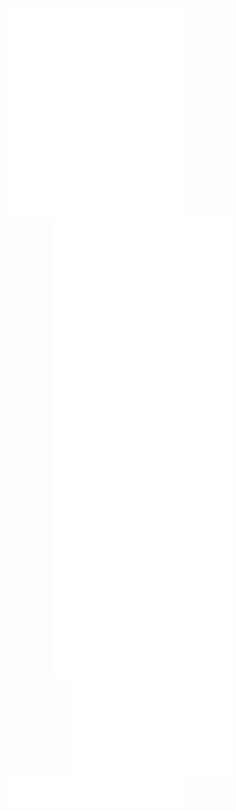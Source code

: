 <img alt="m" align="left" width="400px" src="https://raw.githubusercontent.com/viewv/viewv/master/metrics.plugin.music.svg">
<img alt="m" align="right" width="400px" src="https://raw.githubusercontent.com/viewv/viewv/master/metrics.plugin.activity.svg">
<img alt="m" align="right" width="400px" src="https://raw.githubusercontent.com/viewv/viewv/master/metrics.plugin.stars.svg"> 
<img alt="m" align="right" width="400px" src="https://raw.githubusercontent.com/viewv/viewv/master/metrics.additional.svg">
<img alt="m" align="right" width="350px" src="https://raw.githubusercontent.com/viewv/viewv/master/metrics.plugin.isocalendar.fullyear.svg"> 
<img alt="m" align="left" width="400px" src="https://raw.githubusercontent.com/viewv/viewv/master/metrics.plugin.followup.svg">
